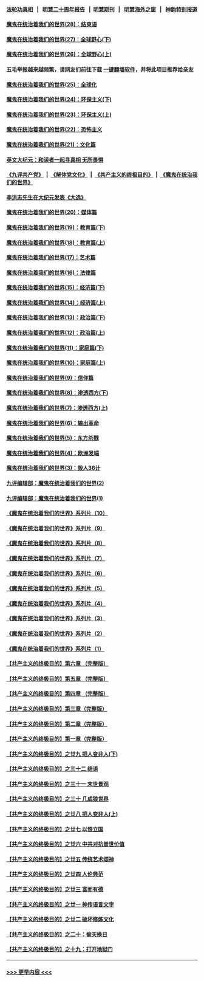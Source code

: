 #### [法轮功真相](https://github.com/gfw-breaker/truth/blob/master/README.md?t=0) &nbsp;&nbsp;|&nbsp;&nbsp; [明慧二十周年报告](https://github.com/gfw-breaker/mh-reports/blob/master/README.md?t=0) &nbsp;&nbsp;|&nbsp;&nbsp;[明慧期刊](https://github.com/gfw-breaker/mh-qikan) &nbsp;&nbsp;|&nbsp;&nbsp; [明慧海外之窗](https://github.com/gfw-breaker/mh-news/blob/master/README.md?t=0) &nbsp;&nbsp;|&nbsp;&nbsp; [神韵特别报道](https://github.com/gfw-breaker/mh-news/blob/master/shenyun.md?t=0)
#### [魔鬼在统治着我们的世界(28)：结束语](../pages/nsc422/n10936246.md?t=07020752) 
#### [魔鬼在统治着我们的世界(27)：全球野心(下)](../pages/nsc422/n10928319.md?t=07020752) 
#### [魔鬼在统治着我们的世界(26)：全球野心(上)](../pages/nsc422/n10900318.md?t=07020752) 
#### 五毛举报越来越频繁，请网友们前往下载 [一键翻墙软件](https://github.com/gfw-breaker/ssr-accounts)，并将此项目推荐给亲友
#### [魔鬼在统治着我们的世界(25)：全球化](../pages/nsc422/n10788205.md?t=07020752) 
#### [魔鬼在统治着我们的世界(24)：环保主义(下)](../pages/nsc422/n10695307.md?t=07020752) 
#### [魔鬼在统治着我们的世界(23)：环保主义(上)](../pages/nsc422/n10688613.md?t=07020752) 
#### [魔鬼在统治着我们的世界(22)：恐怖主义](../pages/nsc422/n10614727.md?t=07020752) 
#### [魔鬼在统治着我们的世界(21)：文化篇](../pages/nsc422/n10597706.md?t=07020752) 
#### [英文大纪元：和读者一起寻真相 无所畏惧](../pages/nsc422/n12542027.md?t=07020752) 
#### [《九评共产党》](https://github.com/begood0513/9ping.md/blob/master/README.md) &nbsp;|&nbsp; [《解体党文化》](../../../../jtdwh.md/blob/master/README.md)  &nbsp;|&nbsp; [《共产主义的终极目的》](../../../../gczydzjmd.md/blob/master/README.md) &nbsp;|&nbsp; [《魔鬼在统治我们的世界》](../../../../mgztzwmdsj.md/blob/master/README.md) 
#### [李洪志先生在大纪元发表《大选》](../pages/nsc422/n12534746.md?t=07020752) 
#### [魔鬼在统治着我们的世界(20)：媒体篇](../pages/nsc422/n10586579.md?t=07020752) 
#### [魔鬼在统治着我们的世界(19)：教育篇(下)](../pages/nsc422/n10564808.md?t=07020752) 
#### [魔鬼在统治着我们的世界(18)：教育篇(上)](../pages/nsc422/n10526970.md?t=07020752) 
#### [魔鬼在统治着我们的世界(17)：艺术篇](../pages/nsc422/n10499093.md?t=07020752) 
#### [魔鬼在统治着我们的世界(16)：法律篇](../pages/nsc422/n10485969.md?t=07020752) 
#### [魔鬼在统治着我们的世界(15)：经济篇(下)](../pages/nsc422/n10469975.md?t=07020752) 
#### [魔鬼在统治着我们的世界(14)：经济篇(上)](../pages/nsc422/n10457370.md?t=07020752) 
#### [魔鬼在统治着我们的世界(13)：政治篇(下)](../pages/nsc422/n10448270.md?t=07020752) 
#### [魔鬼在统治着我们的世界(12)：政治篇(上)](../pages/nsc422/n10444576.md?t=07020752) 
#### [魔鬼在统治着我们的世界(11)：家庭篇(下)](../pages/nsc422/n10440961.md?t=07020752) 
#### [魔鬼在统治着我们的世界(10)：家庭篇(上)](../pages/nsc422/n10435448.md?t=07020752) 
#### [魔鬼在统治着我们的世界(9)：信仰篇](../pages/nsc422/n10432159.md?t=07020752) 
#### [魔鬼在统治着我们的世界(8)：渗透西方(下)](../pages/nsc422/n10429603.md?t=07020752) 
#### [魔鬼在统治着我们的世界(7)：渗透西方(上)](../pages/nsc422/n10426013.md?t=07020752) 
#### [魔鬼在统治着我们的世界(6)：输出革命](../pages/nsc422/n10421536.md?t=07020752) 
#### [魔鬼在统治着我们的世界(5)：东方杀戮](../pages/nsc422/n10417707.md?t=07020752) 
#### [魔鬼在统治着我们的世界(4)：欧洲发端](../pages/nsc422/n10414890.md?t=07020752) 
#### [魔鬼在统治着我们的世界(3)：毁人36计](../pages/nsc422/n10411583.md?t=07020752) 
#### [九评编辑部：魔鬼在统治着我们的世界(2)](../pages/nsc422/n10410036.md?t=07020752) 
#### [九评编辑部：魔鬼在统治着我们的世界(1)](../pages/nsc422/n10406825.md?t=07020752) 
#### [《魔鬼在统治着我们的世界》系列片（10）](../pages/nsc422/n12292670.md?t=07020752) 
#### [《魔鬼在统治着我们的世界》系列片（9）](../pages/nsc422/n12290859.md?t=07020752) 
#### [《魔鬼在统治着我们的世界》系列片（8）](../pages/nsc422/n12287445.md?t=07020752) 
#### [《魔鬼在统治着我们的世界》系列片（7）](../pages/nsc422/n12283425.md?t=07020752) 
#### [《魔鬼在统治着我们的世界》系列片（6）](../pages/nsc422/n12282314.md?t=07020752) 
#### [《魔鬼在统治着我们的世界》系列片（5）](../pages/nsc422/n12281419.md?t=07020752) 
#### [《魔鬼在统治着我们的世界》系列片（4）](../pages/nsc422/n12274024.md?t=07020752) 
#### [《魔鬼在统治着我们的世界》系列片（3）](../pages/nsc422/n12271322.md?t=07020752) 
#### [《魔鬼在统治着我们的世界》系列片（2）](../pages/nsc422/n12269049.md?t=07020752) 
#### [《魔鬼在统治着我们的世界》系列片（1）](../pages/nsc422/n12267575.md?t=07020752) 
#### [【共产主义的终极目的】第六章 （完整版）](../pages/nsc422/n11428913.md?t=07020752) 
#### [【共产主义的终极目的】第五章 （完整版）](../pages/nsc422/n11428912.md?t=07020752) 
#### [【共产主义的终极目的】第四章 （完整版）](../pages/nsc422/n11428907.md?t=07020752) 
#### [【共产主义的终极目的】第三章（完整版）](../pages/nsc422/n11428848.md?t=07020752) 
#### [【共产主义的终极目的】第二章（完整版）](../pages/nsc422/n11428831.md?t=07020752) 
#### [【共产主义的终极目的】第一章（完整版）](../pages/nsc422/n11417651.md?t=07020752) 
#### [【共产主义的终极目的】之廿九 把人变非人(下)](../pages/nsc422/n11344140.md?t=07020752) 
#### [【共产主义的终极目的】之三十二 结语](../pages/nsc422/n11360535.md?t=07020752) 
#### [【共产主义的终极目的】之三十一 末世景观](../pages/nsc422/n11351129.md?t=07020752) 
#### [【共产主义的终极目的】之三十 几成狼世界](../pages/nsc422/n11348280.md?t=07020752) 
#### [【共产主义的终极目的】之廿八 把人变非人(上)](../pages/nsc422/n11340492.md?t=07020752) 
#### [【共产主义的终极目的】之廿七 以恨立国](../pages/nsc422/n11336944.md?t=07020752) 
#### [【共产主义的终极目的】之廿六 中共对抗普世价值](../pages/nsc422/n11324785.md?t=07020752) 
#### [【共产主义的终极目的】之廿五 传统艺术颂神](../pages/nsc422/n11296396.md?t=07020752) 
#### [【共产主义的终极目的】之廿四 人伦典范](../pages/nsc422/n11296397.md?t=07020752) 
#### [【共产主义的终极目的】之廿三 富而有德](../pages/nsc422/n11283598.md?t=07020752) 
#### [【共产主义的终极目的】之廿一 神传语言文字](../pages/nsc422/n11263265.md?t=07020752) 
#### [【共产主义的终极目的】之廿二 破坏修炼文化](../pages/nsc422/n11245728.md?t=07020752) 
#### [【共产主义的终极目的】之二十：偷天换日](../pages/nsc422/n11238846.md?t=07020752) 
#### [【共产主义的终极目的】之十九：打开地狱门](../pages/nsc422/n11206376.md?t=07020752) 

----
#### [ >>> 更早内容 <<< ](../indexes/nsc422-earlier.md)
